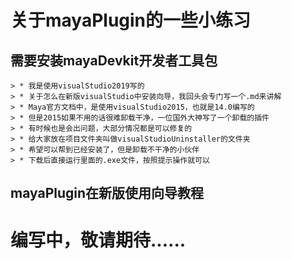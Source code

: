 # 关于mayaPlugin的一些小练习

## 需要安装mayaDevkit开发者工具包

	> * 我是使用visualStudio2019写的
	> * 关于怎么在新版visualStudio中安装向导，我回头会专门写一个.md来讲解
	> * Maya官方文档中，是使用visualStudio2015，也就是14.0编写的
	> * 但是2015如果不用的话很难卸载干净，一位国外大神写了一个卸载的插件
	> * 有时候也是会出问题，大部分情况都是可以修复的
	> * 给大家放在项目文件夹叫做visualStudioUninstaller的文件夹
	> * 希望可以帮到已经安装了，但是卸载不干净的小伙伴
	> * 下载后直接运行里面的.exe文件，按照提示操作就可以

## mayaPlugin在新版使用向导教程

# 编写中，敬请期待......
